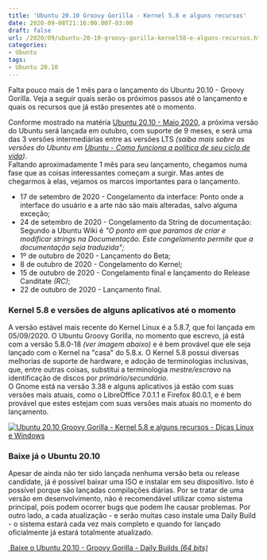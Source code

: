 ```yaml
---
title: 'Ubuntu 20.10 Groovy Gorilla - Kernel 5.8 e alguns recursos'
date: 2020-09-08T21:16:00.007-03:00
draft: false
url: /2020/09/ubuntu-20-10-groovy-gorilla-kernel58-e-alguns-recursos.html
categories:
- Ubuntu
tags: 
- Ubuntu 20.10
---
```



Falta pouco mais de 1 mês para o lançamento do Ubuntu 20.10 - Groovy Gorilla. Veja a seguir quais serão os próximos passos até o lançamento e quais os recursos que já estão presentes até o momento.  

  
  
  
  
  
  

Conforme mostrado na matéria [Ubuntu 20.10 - Maio 2020](https://info.wsouza.com.br/2020/05/ubuntu-2010-maio-2020.html), a próxima versão do Ubuntu será lançada em outubro, com suporte de 9 meses, e será uma das 3 versões intermediárias entre as versões LTS _(saiba mais sobre as versões do Ubuntu em [Ubuntu - Como funciona a política de seu ciclo de vida](https://info.wsouza.com.br/2019/03/ubuntu-como-funciona-politica-de-seu-ciclo-de-vida.html))_.  
Faltando aproximadamente 1 mês para seu lançamento, chegamos numa fase que as coisas interessantes começam a surgir. Mas antes de chegarmos à elas, vejamos os marcos importantes para o lançamento.  

*   17 de setembro de 2020 - Congelamento da interface: Ponto onde a interface do usuário e a arte não são mais alteradas, salvo alguma exceção;
*   24 de setembro de 2020 - Congelamento da String de documentação: Segundo a Ubuntu Wiki é _"O ponto em que paramos de criar e modificar strings na Documentação. Este congelamento permite que a documentação seja traduzida";_
*   1º de outubro de 2020 - Lançamento do Beta;
*   8 de outubro de 2020 - Congelamento do Kernel;
*   15 de outubro de 2020 - Congelamento final e lançamento do Release Canditate _(RC)_;
*   22 de outubro de 2020 - Lançamento final.

  

### Kernel 5.8 e versões de alguns aplicativos até o momento

  
A versão estável mais recente do Kernel Linux é a 5.8.7, que foi lançada em 05/09/2020. O Ubuntu Groovy Gorilla, no momento que escrevo, já está com a versão 5.8.0-18 _(ver imagem abaixo)_ e é bem provável que ele seja lançado com o Kernel na "casa" do 5.8.x. O Kernel 5.8 possui diversas melhorias de suporte de hardware, e adoção de terminologias inclusivas, que, entre outras coisas, substitui a terminologia _mestre/escravo_ na identificação de discos por _primário/secundário_.  
O Gnome está na versão 3.38 e alguns aplicativos já estão com suas versões mais atuais, como o LibreOffice 7.0.1.1 e Firefox 80.0.1, e é bem provável que estes estejam com suas versões mais atuais no momento do lançamento.  
  

[![Ubuntu 20.10 Groovy Gorilla - Kernel 5.8 e alguns recursos - Dicas Linux e Windows](https://1.bp.blogspot.com/-J_tRUE-gIs8/X1gUqCHawVI/AAAAAAAAQBs/fKYJ43iG_MsFwOYYSO6B8rnGQA1obxnGgCNcBGAsYHQ/w640-h387/Neofetch.png "Ubuntu 20.10 Groovy Gorilla - Kernel 5.8 e alguns recursos - Dicas Linux e Windows")](https://1.bp.blogspot.com/-J_tRUE-gIs8/X1gUqCHawVI/AAAAAAAAQBs/fKYJ43iG_MsFwOYYSO6B8rnGQA1obxnGgCNcBGAsYHQ/s790/Neofetch.png)

  

### Baixe já o Ubuntu 20.10

  
Apesar de ainda não ter sido lançada nenhuma versão beta ou release candidate, já é possível baixar uma ISO e instalar em seu dispositivo. Isto é possível porque são lançadas compilações diárias. Por se tratar de uma versão em desenvolvimento, não é recomendável utilizar como sistema principal, pois podem ocorrer bugs que podem lhe causar problemas. Por outro lado, a cada atualização - e serão muitas caso instale uma Daily Build - o sistema estará cada vez mais completo e quando for lançado oficialmente já estará totalmente atualizado.  
  

[ Baixe o Ubuntu 20.10 - Groovy Gorilla - Daily Builds _(64 bits)_](http://cdimage.ubuntu.com/daily-live/current/groovy-desktop-amd64.iso)
